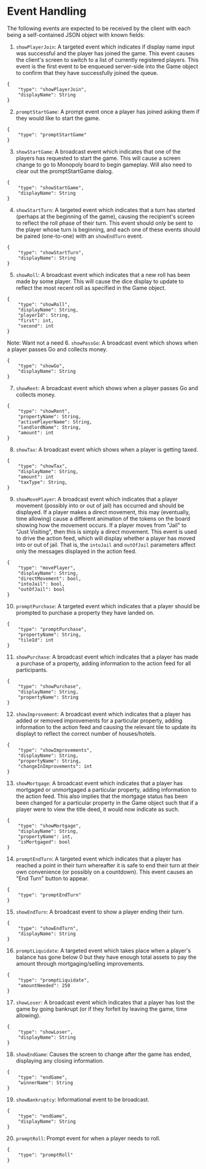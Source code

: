 # Event Handling

The following events are expected to be received by the client with each being a self-contained JSON object with known fields:
1. `showPlayerJoin`: A targeted event which indicates if display name input was successful and the player has joined the game. This event causes the client's screen to switch to a list of currently registered players. This event is the first event to be enqueued server-side into the Game object to confirm that they have successfully joined the queue.
```
{
	"type": "showPlayerJoin",
	"displayName": String
}
```

2. `promptStartGame`: A prompt event once a player has joined asking them if they would like to start the game.
```
{
	"type": "promptStartGame"
}

```
3. `showStartGame`: A broadcast event which indicates that one of the players has requested to start the game. This will cause a screen change to go to Monopoly board to begin gameplay. Will also need to clear out the promptStartGame dialog.
```
{
	"type": "showStartGame",
	"displayName": String
}
```
4. `showStartTurn`: A targeted event which indicates that a turn has started (perhaps at the beginning of the game), causing the recipient's screen to reflect the roll phase of their turn. This event should only be sent to the player whose turn is beginning, and each one of these events should be paired (one-to-one) with an `showEndTurn` event.
```
{
	"type": "showStartTurn",
	"displayName": String
}
```
5. `showRoll`: A broadcast event which indicates that a new roll has been made by some player. This will cause the dice display to update to reflect the most recent roll as specified in the Game object.
```
{
	"type": "showRoll",
	"displayName": String,
	"playerId": String,
	"first": int,
	"second": int
}
```

Note: Want not a need
6. `showPassGo`: A broadcast event which shows when a player passes Go and collects money.
```
{
	"type": "showGo",
	"displayName": String
}
```
7. `showRent`: A broadcast event which shows when a player passes Go and collects money.
```
{
	"type": "showRent",
	"propertyName": String,
	"activePlayerName": String,
	"landlordName": String,
	"amount": int
}
```
8. `showTax`: A broadcast event which shows when a player is getting taxed.
```
{
	"type": "showTax",
	"displayName": String,
	"amount": int
	"taxType": String,
}
```

9. `showMovePlayer`: A broadcast event which indicates that a player movement (possibly into or out of jail) has occurred and should be displayed. If a player makes a direct movement, this may (eventually, time allowing) cause a different animation of the tokens on the board showing how the movement occurs. If a player moves from "Jail" to "Just Visiting", then this is simply a direct movement. This event is used to drive the action feed, which will display whether a player has moved into or out of jail. That is, the `intoJail` and `outOfJail` parameters affect only the messages displayed in the action feed.
```
{
	"type": "movePlayer",
	"displayName": String,
	"directMovement": bool,
	"intoJail": bool,
	"outOfJail": bool
}
```
10. `promptPurchase`: A targeted event which indicates that a player should be prompted to purchase a property they have landed on.
```
{
	"type": "promptPurchase",
	"propertyName": String,
    "tileId": int
}
```
11.  `showPurchase`: A broadcast event which indicates that a player has made a purchase of a property, adding information to the action feed for all participants.
```
{
	"type": "showPurchase",
	"displayName": String,
	"propertyName": String
}
```
12.  `showImprovement`: A broadcast event which indicates that a player has added or removed improvements for a particular property, adding information to the action feed and causing the relevant tile to update its displayt to reflect the correct number of houses/hotels.
```
{
	"type": "showImprovements",
	"displayName": String,
	"propertyName": String,
	"changeInImprovements": int
}
```
13.  `showMortgage`: A broadcast event which indicates that a player has mortgaged or unmortgaged a particular property, adding information to the action feed. This also implies that the mortgage status has been been changed for a particular property in the Game object such that if a player were to view the title deed, it would now indicate as such.
```
{
	"type": "showMortgage",
	"displayName": String,
	"propertyName": int,
	"isMortgaged": bool
}
```
14.  `promptEndTurn`: A targeted event which indicates that a player has reached a point in their turn whereafter it is safe to end their turn at their own convenience (or possibly on a countdown). This event causes an "End Turn" button to appear.
```
{
	"type": "promptEndTurn"
}
```
15.  `showEndTurn`: A broadcast event to show a player ending their turn.
```
{
	"type": "showEndTurn",
	"displayName": String
}
```
16.  `promptLiquidate`: A targeted event which takes place when a player's balance has gone below 0 but they have enough total assets to pay the amount through mortgaging/selling improvements.
```
{
	"type": "promptLiquidate",
	"amountNeeded": 250
}
```
17.  `showLoser`: A broadcast event which indicates that a player has lost the game by going bankrupt (or if they forfeit by leaving the game, time allowing).
```
{
	"type": "showLoser",
	"displayName": String
}
```
18.  `showEndGame`: Causes the screen to change after the game has ended, displaying any closing information.
```
{
	"type": "endGame",
	"winnerName": String
}
```
19.  `showBankruptcy`: Informational event to be broadcast.
```
{
	"type": "endGame",
	"displayName": String
}
```
20.  `promptRoll`: Prompt event for when a player needs to roll.
```
{
	"type": "promptRoll"
}
```